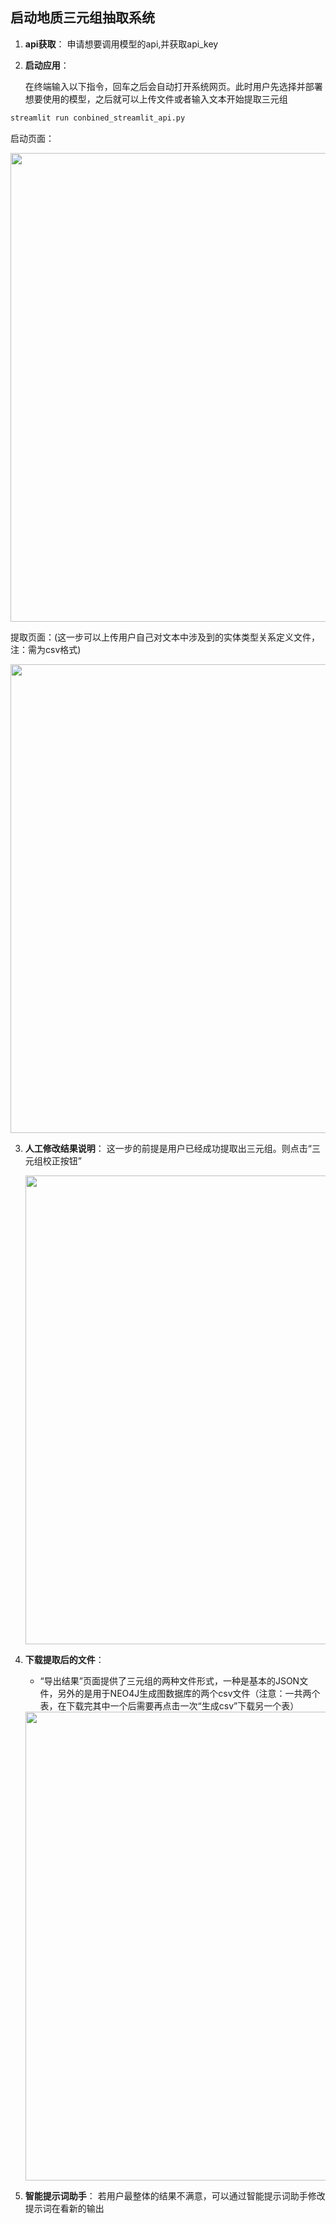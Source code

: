 ## 启动地质三元组抽取系统

1. **api获取**：
  申请想要调用模型的api,并获取api_key
2. **启动应用**：

   在终端输入以下指令，回车之后会自动打开系统网页。此时用户先选择并部署想要使用的模型，之后就可以上传文件或者输入文本开始提取三元组

  ```python
  streamlit run conbined_streamlit_api.py
  ```
   启动页面：
  
   <img src="https://github.com/user-attachments/assets/7a151d32-cd95-47a6-8e66-da231ab6a947" width =750>


   提取页面：(这一步可以上传用户自己对文本中涉及到的实体类型关系定义文件，注：需为csv格式)


   <img src="https://github.com/user-attachments/assets/f5a5e900-3a0a-4501-b831-6b293f18bcfd" width = 750>



3. **人工修改结果说明**：
  这一步的前提是用户已经成功提取出三元组。则点击“三元组校正按钮”


   <img src="https://github.com/user-attachments/assets/b80edec5-bb90-4b8f-b007-395df6c0cac5" width = 750>

4. **下载提取后的文件**：
    - “导出结果”页面提供了三元组的两种文件形式，一种是基本的JSON文件，另外的是用于NEO4J生成图数据库的两个csv文件（注意：一共两个表，在下载完其中一个后需要再点击一次“生成csv”下载另一个表）
   
   <img src="https://github.com/user-attachments/assets/1e94a08a-af94-439b-abd3-d47ba4d1bac0" width =750>

5. **智能提示词助手**：
  若用户最整体的结果不满意，可以通过智能提示词助手修改提示词在看新的输出



   
